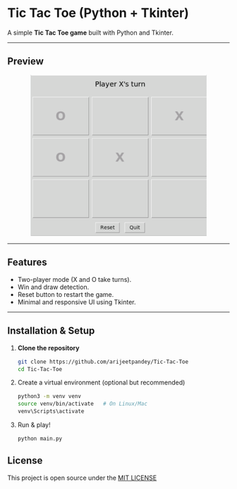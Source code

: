 # Tic Tac Toe (Python + Tkinter)

A simple **Tic Tac Toe game** built with Python and Tkinter.  

---

## Preview
<p align="center">
<img src="./screenshot.png" alt="Game Screenshot" width="400"/>
</p>

---

## Features
- Two-player mode (X and O take turns).
- Win and draw detection.
- Reset button to restart the game.
- Minimal and responsive UI using Tkinter.

---

## Installation & Setup

1. **Clone the repository**
   ```bash
   git clone https://github.com/arijeetpandey/Tic-Tac-Toe
   cd Tic-Tac-Toe
   
2. Create a virtual environment (optional but recommended)
   ```bash
   python3 -m venv venv
   source venv/bin/activate   # On Linux/Mac
   venv\Scripts\activate
   
3. Run & play!
   ```bash
   python main.py

## License
This project is open source under the [MIT LICENSE](./LICENSE)
